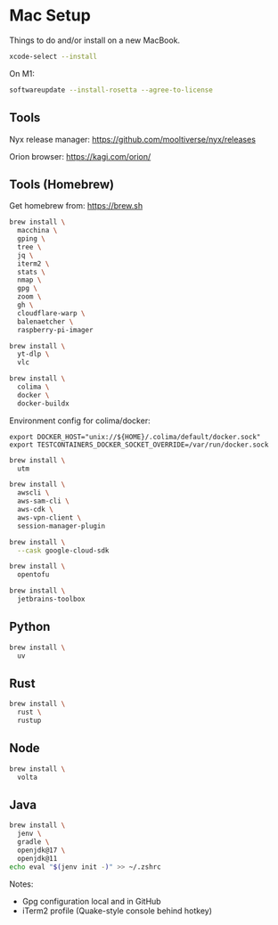 # Mac Setup

Things to do and/or install on a new MacBook.

```bash
xcode-select --install
```

On M1:

```bash
softwareupdate --install-rosetta --agree-to-license
```

## Tools

Nyx release manager: https://github.com/mooltiverse/nyx/releases

Orion browser: https://kagi.com/orion/

## Tools (Homebrew)

Get homebrew from: https://brew.sh

```bash
brew install \
  macchina \
  gping \
  tree \
  jq \
  iterm2 \
  stats \
  nmap \
  gpg \
  zoom \
  gh \
  cloudflare-warp \
  balenaetcher \
  raspberry-pi-imager
```

```bash
brew install \
  yt-dlp \
  vlc
```

```bash
brew install \
  colima \
  docker \
  docker-buildx
```

Environment config for colima/docker:

```
export DOCKER_HOST="unix://${HOME}/.colima/default/docker.sock"
export TESTCONTAINERS_DOCKER_SOCKET_OVERRIDE=/var/run/docker.sock
```

```bash
brew install \
  utm
```

```bash
brew install \
  awscli \
  aws-sam-cli \
  aws-cdk \
  aws-vpn-client \
  session-manager-plugin
```

```bash
brew install \
  --cask google-cloud-sdk
```

```bash
brew install \
  opentofu
```

```bash
brew install \
  jetbrains-toolbox
```

## Python

```bash
brew install \
  uv
```

## Rust

```bash
brew install \
  rust \
  rustup
```

## Node

```bash
brew install \
  volta
```

## Java

```bash
brew install \
  jenv \
  gradle \
  openjdk@17 \
  openjdk@11
echo eval "$(jenv init -)" >> ~/.zshrc
```

Notes:

- Gpg configuration local and in GitHub
- iTerm2 profile (Quake-style console behind hotkey)
